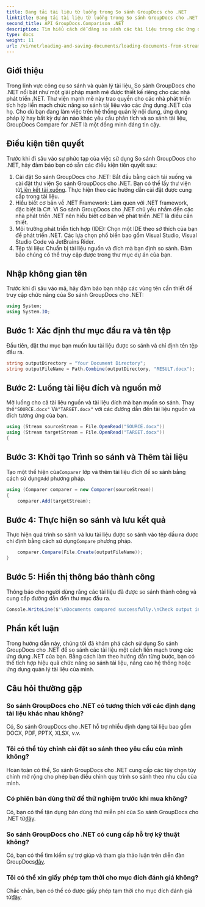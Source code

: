 ```yaml
---
title: Đang tải tài liệu từ luồng trong So sánh GroupDocs cho .NET
linktitle: Đang tải tài liệu từ luồng trong So sánh GroupDocs cho .NET
second_title: API GroupDocs.Comparison .NET
description: Tìm hiểu cách dễ dàng so sánh các tài liệu trong các ứng dụng .NET bằng cách sử dụng So sánh GroupDocs, một thư viện .NET mạnh mẽ.
type: docs
weight: 11
url: /vi/net/loading-and-saving-documents/loading-documents-from-stream/
---
```

## Giới thiệu
Trong lĩnh vực công cụ so sánh và quản lý tài liệu, So sánh GroupDocs cho .NET nổi bật như một giải pháp mạnh mẽ được thiết kế riêng cho các nhà phát triển .NET. Thư viện mạnh mẽ này trao quyền cho các nhà phát triển tích hợp liền mạch chức năng so sánh tài liệu vào các ứng dụng .NET của họ. Cho dù bạn đang làm việc trên hệ thống quản lý nội dung, ứng dụng pháp lý hay bất kỳ dự án nào khác yêu cầu phân tích và so sánh tài liệu, GroupDocs Compare for .NET là một đồng minh đáng tin cậy.
## Điều kiện tiên quyết
Trước khi đi sâu vào sự phức tạp của việc sử dụng So sánh GroupDocs cho .NET, hãy đảm bảo bạn có sẵn các điều kiện tiên quyết sau:
1.  Cài đặt So sánh GroupDocs cho .NET: Bắt đầu bằng cách tải xuống và cài đặt thư viện So sánh GroupDocs cho .NET. Bạn có thể lấy thư viện từ[Liên kết tải xuống](https://releases.groupdocs.com/comparison/net/). Thực hiện theo các hướng dẫn cài đặt được cung cấp trong tài liệu.
2. Hiểu biết cơ bản về .NET Framework: Làm quen với .NET framework, đặc biệt là C#. Vì So sánh GroupDocs cho .NET chủ yếu nhắm đến các nhà phát triển .NET nên hiểu biết cơ bản về phát triển .NET là điều cần thiết.
3. Môi trường phát triển tích hợp (IDE): Chọn một IDE theo sở thích của bạn để phát triển .NET. Các lựa chọn phổ biến bao gồm Visual Studio, Visual Studio Code và JetBrains Rider.
4. Tệp tài liệu: Chuẩn bị tài liệu nguồn và đích mà bạn định so sánh. Đảm bảo chúng có thể truy cập được trong thư mục dự án của bạn.

## Nhập không gian tên
Trước khi đi sâu vào mã, hãy đảm bảo bạn nhập các vùng tên cần thiết để truy cập chức năng của So sánh GroupDocs cho .NET:
```csharp
using System;
using System.IO;
```
## Bước 1: Xác định thư mục đầu ra và tên tệp
Đầu tiên, đặt thư mục bạn muốn lưu tài liệu được so sánh và chỉ định tên tệp đầu ra.
```csharp
string outputDirectory = "Your Document Directory";
string outputFileName = Path.Combine(outputDirectory, "RESULT.docx");
```
## Bước 2: Luồng tài liệu đích và nguồn mở
 Mở luồng cho cả tài liệu nguồn và tài liệu đích mà bạn muốn so sánh. Thay thế`"SOURCE.docx"` Và`"TARGET.docx"` với các đường dẫn đến tài liệu nguồn và đích tương ứng của bạn.
```csharp
using (Stream sourceStream = File.OpenRead("SOURCE.docx"))
using (Stream targetStream = File.OpenRead("TARGET.docx"))
{
```
## Bước 3: Khởi tạo Trình so sánh và Thêm tài liệu
 Tạo một thể hiện của`Comparer` lớp và thêm tài liệu đích để so sánh bằng cách sử dụng`Add` phương pháp.
```csharp
using (Comparer comparer = new Comparer(sourceStream))
{
    comparer.Add(targetStream);
```
## Bước 4: Thực hiện so sánh và lưu kết quả
 Thực hiện quá trình so sánh và lưu tài liệu được so sánh vào tệp đầu ra được chỉ định bằng cách sử dụng`Compare` phương pháp.
```csharp
    comparer.Compare(File.Create(outputFileName));
}
```
## Bước 5: Hiển thị thông báo thành công
Thông báo cho người dùng rằng các tài liệu đã được so sánh thành công và cung cấp đường dẫn đến thư mục đầu ra.
```csharp
Console.WriteLine($"\nDocuments compared successfully.\nCheck output in {outputDirectory}.");
```

## Phần kết luận
Trong hướng dẫn này, chúng tôi đã khám phá cách sử dụng So sánh GroupDocs cho .NET để so sánh các tài liệu một cách liền mạch trong các ứng dụng .NET của bạn. Bằng cách làm theo hướng dẫn từng bước, bạn có thể tích hợp hiệu quả chức năng so sánh tài liệu, nâng cao hệ thống hoặc ứng dụng quản lý tài liệu của mình.
## Câu hỏi thường gặp
### So sánh GroupDocs cho .NET có tương thích với các định dạng tài liệu khác nhau không?
Có, So sánh GroupDocs cho .NET hỗ trợ nhiều định dạng tài liệu bao gồm DOCX, PDF, PPTX, XLSX, v.v.
### Tôi có thể tùy chỉnh cài đặt so sánh theo yêu cầu của mình không?
Hoàn toàn có thể, So sánh GroupDocs cho .NET cung cấp các tùy chọn tùy chỉnh mở rộng cho phép bạn điều chỉnh quy trình so sánh theo nhu cầu của mình.
### Có phiên bản dùng thử để thử nghiệm trước khi mua không?
 Có, bạn có thể tận dụng bản dùng thử miễn phí của So sánh GroupDocs cho .NET từ[đây](https://releases.groupdocs.com/).
### So sánh GroupDocs cho .NET có cung cấp hỗ trợ kỹ thuật không?
Có, bạn có thể tìm kiếm sự trợ giúp và tham gia thảo luận trên diễn đàn GroupDocs[đây](https://forum.groupdocs.com/c/comparison/12).
### Tôi có thể xin giấy phép tạm thời cho mục đích đánh giá không?
 Chắc chắn, bạn có thể có được giấy phép tạm thời cho mục đích đánh giá từ[đây](https://purchase.groupdocs.com/temporary-license/).